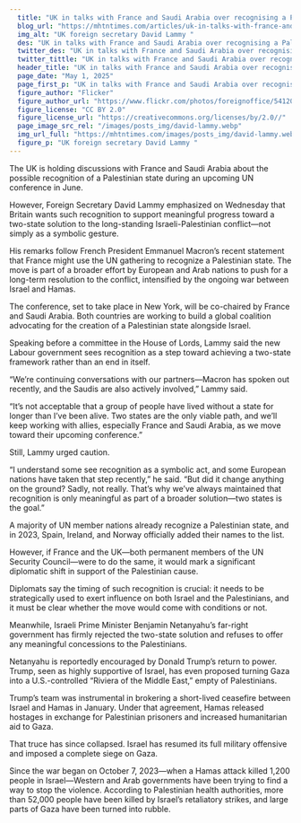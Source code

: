 ```yaml
---
  title: "UK in talks with France and Saudi Arabia over recognising a Palestinian state"
  blog_url: "https://mhtntimes.com/articles/uk-in-talks-with-france-and-saudi-arabia-over-palestinian-state"
  img_alt: "UK foreign secretary David Lammy "
  des: "UK in talks with France and Saudi Arabia over recognising a Palestinian state"
  twitter_des: "UK in talks with France and Saudi Arabia over recognising a Palestinian state"
  twitter_tittle: "UK in talks with France and Saudi Arabia over recognising a Palestinian state"
  header_title: "UK in talks with France and Saudi Arabia over recognising a Palestinian state"
  page_date: "May 1, 2025"
  page_first_p: "UK in talks with France and Saudi Arabia over recognising a Palestinian state"
  figure_author: "Flicker"
  figure_author_url: "https://www.flickr.com/photos/foreignoffice/54120731555"
  figure_license: "CC BY 2.0"
  figure_license_url: "https://creativecommons.org/licenses/by/2.0//"
  page_image_src_rel: "/images/posts_img/david-lammy.webp"
  img_url_full: "https://mhtntimes.com/images/posts_img/david-lammy.webp"
  figure_p: "UK foreign secretary David Lammy "
---
```


The UK is holding discussions with France and Saudi Arabia about the possible recognition of a Palestinian state during an upcoming UN conference in June.

However, Foreign Secretary David Lammy emphasized on Wednesday that Britain wants such recognition to support meaningful progress toward a two-state solution to the long-standing Israeli-Palestinian conflict—not simply as a symbolic gesture.

His remarks follow French President Emmanuel Macron’s recent statement that France might use the UN gathering to recognize a Palestinian state. The move is part of a broader effort by European and Arab nations to push for a long-term resolution to the conflict, intensified by the ongoing war between Israel and Hamas.

The conference, set to take place in New York, will be co-chaired by France and Saudi Arabia. Both countries are working to build a global coalition advocating for the creation of a Palestinian state alongside Israel.

Speaking before a committee in the House of Lords, Lammy said the new Labour government sees recognition as a step toward achieving a two-state framework rather than an end in itself.

“We’re continuing conversations with our partners—Macron has spoken out recently, and the Saudis are also actively involved,” Lammy said.

“It’s not acceptable that a group of people have lived without a state for longer than I’ve been alive. Two states are the only viable path, and we’ll keep working with allies, especially France and Saudi Arabia, as we move toward their upcoming conference.”

Still, Lammy urged caution.

“I understand some see recognition as a symbolic act, and some European nations have taken that step recently,” he said. “But did it change anything on the ground? Sadly, not really. That’s why we’ve always maintained that recognition is only meaningful as part of a broader solution—two states is the goal.”

A majority of UN member nations already recognize a Palestinian state, and in 2023, Spain, Ireland, and Norway officially added their names to the list.

However, if France and the UK—both permanent members of the UN Security Council—were to do the same, it would mark a significant diplomatic shift in support of the Palestinian cause.

Diplomats say the timing of such recognition is crucial: it needs to be strategically used to exert influence on both Israel and the Palestinians, and it must be clear whether the move would come with conditions or not.

Meanwhile, Israeli Prime Minister Benjamin Netanyahu’s far-right government has firmly rejected the two-state solution and refuses to offer any meaningful concessions to the Palestinians.

Netanyahu is reportedly encouraged by Donald Trump’s return to power. Trump, seen as highly supportive of Israel, has even proposed turning Gaza into a U.S.-controlled “Riviera of the Middle East,” empty of Palestinians.

Trump’s team was instrumental in brokering a short-lived ceasefire between Israel and Hamas in January. Under that agreement, Hamas released hostages in exchange for Palestinian prisoners and increased humanitarian aid to Gaza.

That truce has since collapsed. Israel has resumed its full military offensive and imposed a complete siege on Gaza.

Since the war began on October 7, 2023—when a Hamas attack killed 1,200 people in Israel—Western and Arab governments have been trying to find a way to stop the violence. According to Palestinian health authorities, more than 52,000 people have been killed by Israel’s retaliatory strikes, and large parts of Gaza have been turned into rubble.
